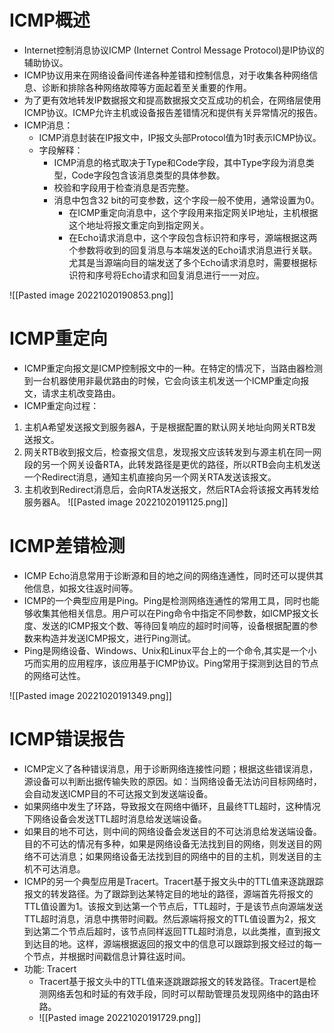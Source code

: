 # ICMP概述

- Internet控制消息协议ICMP (Internet Control Message Protocol)是IP协议的辅助协议。
- ICMP协议用来在网络设备间传递各种差错和控制信息，对于收集各种网络信息、诊断和排除各种网络故障等方面起着至关重要的作用。
- 为了更有效地转发IP数据报文和提高数据报文交互成功的机会，在网络层使用ICMP协议。ICMP允许主机或设备报告差错情况和提供有关异常情况的报告。
- ICMP消息：
	- ICMP消息封装在IP报文中，IP报文头部Protocol值为1时表示ICMP协议。
	- 字段解释：
		- ICMP消息的格式取决于Type和Code字段，其中Type字段为消息类型，Code字段包含该消息类型的具体参数。
		- 校验和字段用于检查消息是否完整。
		- 消息中包含32 bit的可变参数，这个字段一般不使用，通常设置为0。
			- 在ICMP重定向消息中，这个字段用来指定网关IP地址，主机根据这个地址将报文重定向到指定网关。
			- 在Echo请求消息中，这个字段包含标识符和序号，源端根据这两个参数将收到的回复消息与本端发送的Echo请求消息进行关联。尤其是当源端向目的端发送了多个Echo请求消息时，需要根据标识符和序号将Echo请求和回复消息进行一一对应。

![[Pasted image 20221020190853.png]]


# ICMP重定向
- ICMP重定向报文是ICMP控制报文中的一种。在特定的情况下，当路由器检测到一台机器使用非最优路由的时候，它会向该主机发送一个ICMP重定向报文，请求主机改变路由。
- ICMP重定向过程：
1. 主机A希望发送报文到服务器A，于是根据配置的默认网关地址向网关RTB发送报文。
2. 网关RTB收到报文后，检查报文信息，发现报文应该转发到与源主机在同一网段的另一个网关设备RTA，此转发路径是更优的路径，所以RTB会向主机发送一个Redirect消息，通知主机直接向另一个网关RTA发送该报文。
3. 主机收到Redirect消息后，会向RTA发送报文，然后RTA会将该报文再转发给服务器A。
![[Pasted image 20221020191125.png]]

# ICMP差错检测

- ICMP Echo消息常用于诊断源和目的地之间的网络连通性，同时还可以提供其他信息，如报文往返时间等。
- ICMP的一个典型应用是Ping。Ping是检测网络连通性的常用工具，同时也能够收集其他相关信息。用户可以在Ping命令中指定不同参数，如ICMP报文长度、发送的ICMP报文个数、等待回复响应的超时时间等，设备根据配置的参数来构造并发送ICMP报文，进行Ping测试。
- Ping是网络设备、Windows、Unix和Linux平台上的一个命令,其实是一个小巧而实用的应用程序，该应用基于ICMP协议。Ping常用于探测到达目的节点的网络可达性。

![[Pasted image 20221020191349.png]]

# ICMP错误报告

- ICMP定义了各种错误消息，用于诊断网络连接性问题；根据这些错误消息，源设备可以判断出据传输失败的原因。如：当网络设备无法访问目标网络时，会自动发送ICMP目的不可达报文到发送端设备。
- 如果网络中发生了环路，导致报文在网络中循环，且最终TTL超时，这种情况下网络设备会发送TTL超时消息给发送端设备。
- 如果目的地不可达，则中间的网络设备会发送目的不可达消息给发送端设备。目的不可达的情况有多种，如果是网络设备无法找到目的网络，则发送目的网络不可达消息；如果网络设备无法找到目的网络中的目的主机，则发送目的主机不可达消息。
- ICMP的另一个典型应用是Tracert。Tracert基于报文头中的TTL值来逐跳跟踪报文的转发路径。为了跟踪到达某特定目的地址的路径，源端首先将报文的TTL值设置为1。该报文到达第一个节点后，TTL超时，于是该节点向源端发送TTL超时消息，消息中携带时间戳。然后源端将报文的TTL值设置为2，报文到达第二个节点后超时，该节点同样返回TTL超时消息，以此类推，直到报文到达目的地。这样，源端根据返回的报文中的信息可以跟踪到报文经过的每一个节点，并根据时间戳信息计算往返时间。
- 功能: Tracert
	- Tracert基于报文头中的TTL值来逐跳跟踪报文的转发路径。Tracert是检测网络丢包和时延的有效手段，同时可以帮助管理员发现网络中的路由环路。
	- ![[Pasted image 20221020191729.png]]